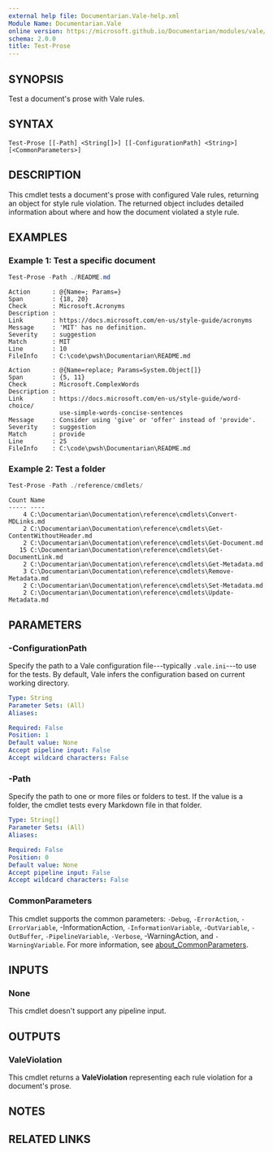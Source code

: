 ```yaml
---
external help file: Documentarian.Vale-help.xml
Module Name: Documentarian.Vale
online version: https://microsoft.github.io/Documentarian/modules/vale/reference/cmdlets/test-prose
schema: 2.0.0
title: Test-Prose
---
```


## SYNOPSIS

Test a document's prose with Vale rules.

## SYNTAX

```
Test-Prose [[-Path] <String[]>] [[-ConfigurationPath] <String>] [<CommonParameters>]
```

## DESCRIPTION

This cmdlet tests a document's prose with configured Vale rules, returning an object for style rule
violation. The returned object includes detailed information about where and how the document
violated a style rule.

## EXAMPLES

### Example 1: Test a specific document

```powershell
Test-Prose -Path ./README.md
```

```output-pwsh-list
Action      : @{Name=; Params=}
Span        : {18, 20}
Check       : Microsoft.Acronyms
Description :
Link        : https://docs.microsoft.com/en-us/style-guide/acronyms
Message     : 'MIT' has no definition.
Severity    : suggestion
Match       : MIT
Line        : 10
FileInfo    : C:\code\pwsh\Documentarian\README.md

Action      : @{Name=replace; Params=System.Object[]}
Span        : {5, 11}
Check       : Microsoft.ComplexWords
Description :
Link        : https://docs.microsoft.com/en-us/style-guide/word-choice/
              use-simple-words-concise-sentences
Message     : Consider using 'give' or 'offer' instead of 'provide'.
Severity    : suggestion
Match       : provide
Line        : 25
FileInfo    : C:\code\pwsh\Documentarian\README.md
```

### Example 2: Test a folder

```powershell
Test-Prose -Path ./reference/cmdlets/
```

```output-pwsh-table
Count Name
----- ----
    4 C:\Documentarian\Documentation\reference\cmdlets\Convert-MDLinks.md
    2 C:\Documentarian\Documentation\reference\cmdlets\Get-ContentWithoutHeader.md
    2 C:\Documentarian\Documentation\reference\cmdlets\Get-Document.md
   15 C:\Documentarian\Documentation\reference\cmdlets\Get-DocumentLink.md
    2 C:\Documentarian\Documentation\reference\cmdlets\Get-Metadata.md
    3 C:\Documentarian\Documentation\reference\cmdlets\Remove-Metadata.md
    2 C:\Documentarian\Documentation\reference\cmdlets\Set-Metadata.md
    2 C:\Documentarian\Documentation\reference\cmdlets\Update-Metadata.md
```

## PARAMETERS

### -ConfigurationPath

Specify the path to a Vale configuration file---typically `.vale.ini`---to use for the tests. By
default, Vale infers the configuration based on current working directory.

```yaml
Type: String
Parameter Sets: (All)
Aliases:

Required: False
Position: 1
Default value: None
Accept pipeline input: False
Accept wildcard characters: False
```

### -Path

Specify the path to one or more files or folders to test. If the value is a folder, the cmdlet tests
every Markdown file in that folder.

```yaml
Type: String[]
Parameter Sets: (All)
Aliases:

Required: False
Position: 0
Default value: None
Accept pipeline input: False
Accept wildcard characters: False
```

### CommonParameters

This cmdlet supports the common parameters: `-Debug`, `-ErrorAction`, `-ErrorVariable`,
-InformationAction, `-InformationVariable`, `-OutVariable`, `-OutBuffer`, `-PipelineVariable`,
`-Verbose`, -WarningAction, and `-WarningVariable`. For more information, see
[about_CommonParameters][acp].

## INPUTS

### None

This cmdlet doesn't support any pipeline input.

## OUTPUTS

### ValeViolation

This cmdlet returns a **ValeViolation** representing each rule violation for a document's prose.

## NOTES

## RELATED LINKS

<!-- Link reference definitions -->
[acp]: http://go.microsoft.com/fwlink/?LinkID=113216
